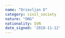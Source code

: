 ```yaml
---
name: "Drzavljan D"
category: civil_society
nature: "ONG"
nationality: SVN
date_signed: '2018-11-12'
---
```

    